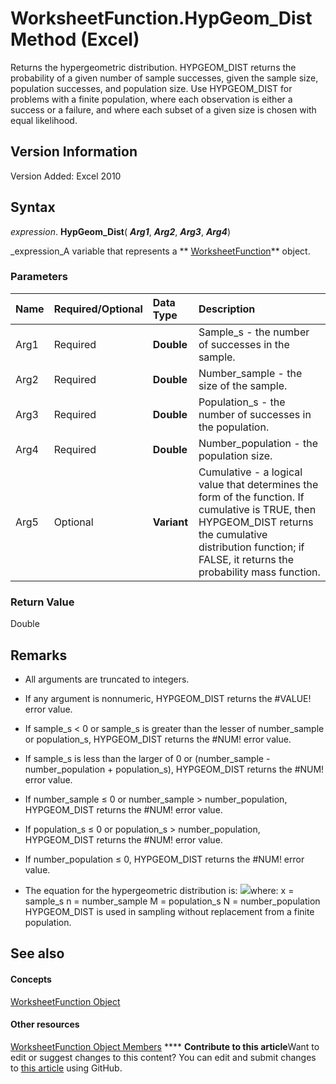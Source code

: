 
# WorksheetFunction.HypGeom_Dist Method (Excel)

Returns the hypergeometric distribution. HYPGEOM_DIST returns the probability of a given number of sample successes, given the sample size, population successes, and population size. Use HYPGEOM_DIST for problems with a finite population, where each observation is either a success or a failure, and where each subset of a given size is chosen with equal likelihood.


## Version Information

Version Added: Excel 2010 


## Syntax

 _expression_. **HypGeom_Dist**( **_Arg1_**,  **_Arg2_**,  **_Arg3_**,  **_Arg4_**)

 _expression_A variable that represents a  ** [WorksheetFunction](7b1d5639-363d-632c-2cf0-2232562646b6.md)** object.


### Parameters



|**Name**|**Required/Optional**|**Data Type**|**Description**|
|:-----|:-----|:-----|:-----|
|Arg1|Required| **Double**|Sample_s - the number of successes in the sample.|
|Arg2|Required| **Double**|Number_sample - the size of the sample.|
|Arg3|Required| **Double**|Population_s - the number of successes in the population.|
|Arg4|Required| **Double**|Number_population - the population size.|
|Arg5|Optional| **Variant**|Cumulative - a logical value that determines the form of the function. If cumulative is TRUE, then HYPGEOM_DIST returns the cumulative distribution function; if FALSE, it returns the probability mass function.|

### Return Value

Double


## Remarks




- All arguments are truncated to integers.
    
- If any argument is nonnumeric, HYPGEOM_DIST returns the #VALUE! error value.
    
- If sample_s < 0 or sample_s is greater than the lesser of number_sample or population_s, HYPGEOM_DIST returns the #NUM! error value.
    
- If sample_s is less than the larger of 0 or (number_sample - number_population + population_s), HYPGEOM_DIST returns the #NUM! error value.
    
- If number_sample ≤ 0 or number_sample > number_population, HYPGEOM_DIST returns the #NUM! error value.
    
- If population_s ≤ 0 or population_s > number_population, HYPGEOM_DIST returns the #NUM! error value.
    
- If number_population ≤ 0, HYPGEOM_DIST returns the #NUM! error value.
    
- The equation for the hypergeometric distribution is:
![](..\images\awfhypge_ZA06051151.gif)where: x = sample_s n = number_sample M = population_s N = number_population HYPGEOM_DIST is used in sampling without replacement from a finite population. 
    

## See also


#### Concepts


 [WorksheetFunction Object](7b1d5639-363d-632c-2cf0-2232562646b6.md)
#### Other resources


 [WorksheetFunction Object Members](6811ca87-4b53-0bff-88c9-30bf7497879a.md)
****   **Contribute to this article**Want to edit or suggest changes to this content? You can edit and submit changes to  [this article](https://github.com/jhershey00/VBA_Excel_Test/OpenXMLCon/articles/83fd3d7f-f9f0-fa49-863e-7ddd604b4de7.md) using GitHub.

